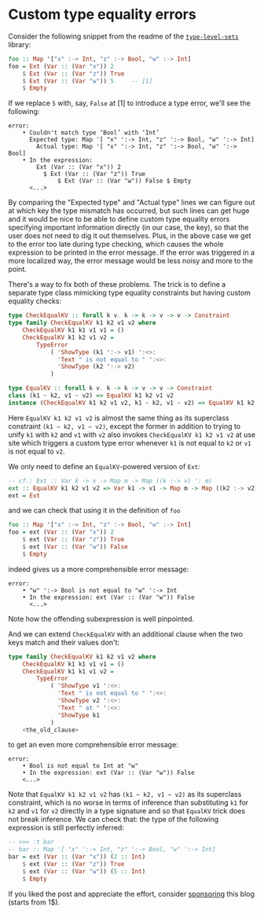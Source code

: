 # Custom type equality errors

Consider the following snippet from the readme of the [`type-level-sets`](https://hackage.haskell.org/package/type-level-sets) library:

```haskell
foo :: Map '["x" :-> Int, "z" :-> Bool, "w" :-> Int]
foo = Ext (Var :: (Var "x")) 2
    $ Ext (Var :: (Var "z")) True
    $ Ext (Var :: (Var "w")) 5     -- [1]
    $ Empty
```

If we replace `5` with, say, `False` at [1] to introduce a type error, we'll see the following:

```
error:
    • Couldn't match type ‘Bool’ with ‘Int’
      Expected type: Map '[ "x" ':-> Int, "z" ':-> Bool, "w" ':-> Int]
        Actual type: Map '[ "x" ':-> Int, "z" ':-> Bool, "w" ':-> Bool]
    • In the expression:
        Ext (Var :: (Var "x")) 2
          $ Ext (Var :: (Var "z")) True
              $ Ext (Var :: (Var "w")) False $ Empty
      <...>
```

By comparing the "Expected type" and "Actual type" lines we can figure out at which key the type mismatch has occurred, but such lines can get huge and it would be nice to be able to define custom type equality errors specifying important information directly (in our case, the key), so that the user does not need to dig it out themselves. Plus, in the above case we get to the error too late during type checking, which causes the whole expression to be printed in the error message. If the error was triggered in a more localized way, the error message would be less noisy and more to the point.

There's a way to fix both of these problems. The trick is to define a separate type class mimicking type equality constraints but having custom equality checks:

```haskell
type CheckEqualKV :: forall k v. k -> k -> v -> v -> Constraint
type family CheckEqualKV k1 k2 v1 v2 where
    CheckEqualKV k1 k1 v1 v1 = ()
    CheckEqualKV k1 k2 v1 v2 =
        TypeError
            ( 'ShowType (k1 ':-> v1) ':<>:
              'Text " is not equal to " ':<>:
              'ShowType (k2 ':-> v2)
            )

type EqualKV :: forall k v. k -> k -> v -> v -> Constraint
class (k1 ~ k2, v1 ~ v2) => EqualKV k1 k2 v1 v2
instance (CheckEqualKV k1 k2 v1 v2, k1 ~ k2, v1 ~ v2) => EqualKV k1 k2 v1 v2
```

Here `EqualKV k1 k2 v1 v2` is almost the same thing as its superclass constraint `(k1 ~ k2, v1 ~ v2)`, except the former in addition to trying to unify `k1` with `k2` and `v1` with `v2` also invokes `CheckEqualKV k1 k2 v1 v2` at use site which triggers a custom type error whenever `k1` is not equal to `k2` or `v1` is not equal to `v2`.

We only need to define an `EqualKV`-powered version of `Ext`:

```haskell
-- cf.: Ext :: Var k -> v -> Map m -> Map ((k :-> v) ': m)
ext :: EqualKV k1 k2 v1 v2 => Var k1 -> v1 -> Map m -> Map ((k2 :-> v2) ': m)
ext = Ext
```

and we can check that using it in the definition of `foo`

```haskell
foo :: Map '["x" :-> Int, "z" :-> Bool, "w" :-> Int]
foo = ext (Var :: (Var "x")) 2
    $ ext (Var :: (Var "z")) True
    $ ext (Var :: (Var "w")) False
    $ Empty
```

indeed gives us a more comprehensible error message:

```
error:
    • "w" ':-> Bool is not equal to "w" ':-> Int
    • In the expression: ext (Var :: (Var "w")) False
      <...>
```

Note how the offending subexpression is well pinpointed.

And we can extend `CheckEqualKV` with an additional clause when the two keys match and their values don't:

```haskell
type family CheckEqualKV k1 k2 v1 v2 where
    CheckEqualKV k1 k1 v1 v1 = ()
    CheckEqualKV k1 k1 v1 v2 =
        TypeError
            ( 'ShowType v1 ':<>:
              'Text " is not equal to " ':<>:
              'ShowType v2 ':<>:
              'Text " at " ':<>:
              'ShowType k1
            )
    <the_old_clause>
```

to get an even more comprehensible error message:

```
error:
    • Bool is not equal to Int at "w"
    • In the expression: ext (Var :: (Var "w")) False
	<...>
```

Note that `EqualKV k1 k2 v1 v2` has `(k1 ~ k2, v1 ~ v2)` as its superclass constraint, which is no worse in terms of inference than substituting `k1` for `k2` and `v1` for `v2` directly in a type signature and so that `EqualKV` trick does not break inference. We can check that: the type of the following expression is still perfectly inferred:

```haskell
-- >>> :t bar
-- bar :: Map '[ "x" ':-> Int, "z" ':-> Bool, "w" ':-> Int]
bar = ext (Var :: (Var "x")) (2 :: Int)
    $ ext (Var :: (Var "z")) True
    $ ext (Var :: (Var "w")) (5 :: Int)
    $ Empty
```

If you liked the post and appreciate the effort, consider [sponsoring](https://github.com/sponsors/effectfully-ou) this blog (starts from 1$).
